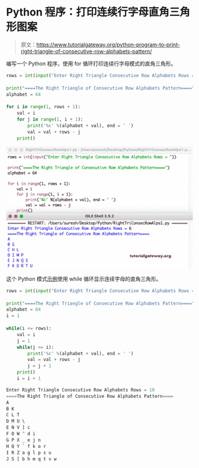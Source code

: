 # Python 程序：打印连续行字母直角三角形图案

> 原文：<https://www.tutorialgateway.org/python-program-to-print-right-triangle-of-consecutive-row-alphabets-pattern/>

编写一个 Python 程序，使用 for 循环打印连续行字母模式的直角三角形。

```py
rows = int(input("Enter Right Triangle Consecutive Row Alphabets Rows = "))

print("====The Right Triangle of Consecutive Row Alphabets Pattern====")
alphabet = 64

for i in range(1, rows + 1):
    val = i
    for j in range(1, i + 1):
        print('%c' %(alphabet + val), end = ' ')
        val = val + rows - j
    print()
```

![Python Program to Print Right Triangle of Consecutive Row Alphabets Pattern](img/150fc3ac8ecfeeca9bc4decfadef293a.png)

这个 Python 模式[示例](https://www.tutorialgateway.org/python-programming-examples/)使用 while 循环显示连续字母的直角三角形。

```py
rows = int(input("Enter Right Triangle Consecutive Row Alphabets Rows = "))

print("====The Right Triangle of Consecutive Row Alphabets Pattern====")
alphabet = 64
i = 1

while(i <= rows):
    val = i
    j = 1
    while(j <= i):
        print('%c' %(alphabet + val), end = ' ')
        val = val + rows - j
        j = j + 1
    print()
    i = i + 1
```

```py
Enter Right Triangle Consecutive Row Alphabets Rows = 10
====The Right Triangle of Consecutive Row Alphabets Pattern====
A 
B K 
C L T 
D M U \ 
E N V ] c 
F O W ^ d i 
G P X _ e j n 
H Q Y ` f k o r 
I R Z a g l p s u 
J S [ b h m q t v w 
```